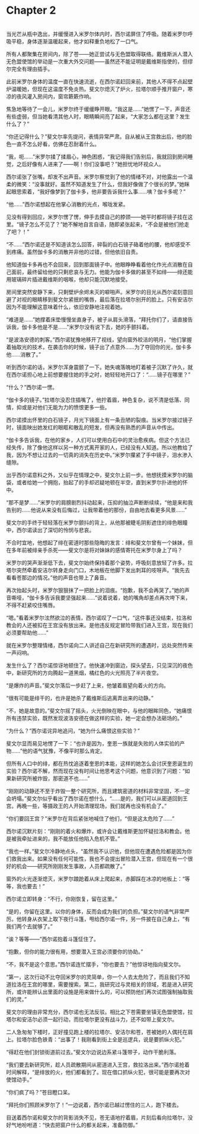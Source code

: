 # Chapter 2

<br>
当光芒从瓶中逸出，并缓慢进入米罗尔体内时，西尔诺屏住了呼吸。随着米罗尔呼吸平稳，身体逐渐温暖起来，他才如释重负地松了一口气。

所有人都聚集在房间内，除了苍——她正尝试与无色盟取得联络。戴维斯派人潜入无色盟使馆的举动是一次重大外交问题——虽然还不能证明是戴维斯指使的，但缪尔完全有理由插手。

此前米罗尔身体的温度一直在快速流逝，在西尔诺赶回来前，其他人不得不点起壁炉温暖她，但现在这温度不免炎热。斐文尔熄灭了炉火，拉塔尔顺手推开窗户，寒凉的夜风灌入房间内，窗帘簌簌作响。

焦急地等待了一会儿，米罗尔终于缓缓睁开眼。“我这是……”她愣了一下，声音还有些虚弱，但当她看清其他人时，眼睛瞬间亮了起来，“大家怎么都在这里？发生什么了？”

“你还记得什么？”斐文尔率先提问，表情异常严肃。自从被从王宫救出后，他的脸色一直不怎么好看，仿佛在忍耐着什么。

“我，呃……”米罗尔揉了揉眉心，神色困惑，“我记得我们告别后，我就回到房间睡觉，之后好像有人进来了——啊！你们没事吧？”她担忧地环视众人。

西尔诺张了张嘴，却发不出声音。米罗尔察觉到了他的情绪不对，对他露出一个温柔的微笑：“没事就好。虽然不知道发生了什么，但我好像做了个很长的梦。”她眯起眼思索着，“我好像梦到了伽卡多，他非要告诉我什么事……咦？伽卡多呢？”

“他……”西尔诺想起在他掌心消散的光点，喉咙发紧。

见没有得到回应，米罗尔愣了愣，伸手去摸自己的脖颈——她平时都将镜子挂在这里。“镜子怎么不见了？”她不解地自言自语，随即紧张起来，“不会是被他们抢走了吧？！”

“不……”西尔诺还是不知道该怎么回答，碎裂的白石镜子硌着他的腰，他却感受不到疼痛。虽然伽卡多的消散并非他的过错，但他依旧自责。

他知道伽卡多再也不会回来，回到那面镜子中。他眼睁睁看着他化作光点消散在自己面前，最终留给他的只剩悲哀与无力。他能为伽卡多做的甚至不如绯——绯还能用玻璃碎片插进戴维斯的咽喉，他却只能沉默地接受。

房间里突然安静下来，只剩壁炉余烬未灭的噼啪声。米罗尔的目光从西尔诺刻意回避了对视的眼睛移到斐文尔紧抿的嘴唇，最后落在拉塔尔别开的脸上。只有安洁尔因为不能理解这意味着什么，依旧安静地注视着她。

“难道是……”她撑着床垫慢慢坐直身子，被子从肩头滑落，“拜托你们了，请直接告诉我，伽卡多他是不是……”米罗尔没有说下去，她的手颤抖着。

“是波洛安德的刺客。”西尔诺犹豫地移开了视线，望向窗外皎洁的明月，“他们掌握着抽取光的技术，在袭击你的时候，镜子出了点意外……为了夺回你的光，伽卡多他……消散了。”

听到西尔诺的话，米罗尔浑身震颤了一下。她失魂落魄地盯着被子沉默了许久，就在西尔诺担心地上前想要握住她的手之时，她轻轻地开口了：“……镜子在哪里？”

“什么？”西尔诺一愣。

“伽卡多的镜子。”拉塔尔没忍住插嘴了，他拧着眉，神色复杂，说不清是低落、同情，抑或是对他们无能为力的愤恨更多一些。

西尔诺摸出怀里的白石镜子，月光下镜面上有一条丑陋的裂痕。当米罗尔接过镜子时，镜面映出她发红的眼眶和散乱的短发，但再没有熟悉的声音从中传出。

“伽卡多告诉我，在他的家乡，人们可以使用白石中的灵治愈疾病。但这个方法已经失传，除了像他这样以另一种方式离开家的人，已经没有人知道。所以他教给了我，因为不想让过去的一切真的消失在历史中。”米罗尔攥紧了手中镜子，泪水渗入缝隙。

出乎西尔诺意料之外，又似乎在情理之中，斐文尔上前一步。他想抚摸米罗尔的脑袋，或者给她一个拥抱，抬起了的手却迟疑地顿在半空，直到米罗尔扑进他的怀中。

“那不是梦……”米罗尔的肩膀剧烈抖动起来，压抑的抽泣声断断续续，“他是来和我告别的……他说从来没有后悔过，让我带着他的那份，自由地去看更多风景……”

斐文尔的手终于轻轻落在米罗尔颤抖的背上，从他那被睫毛阴影遮住的绯色眼瞳中，西尔诺读出了深切的怜悯与悲哀。

不合时宜地，他想起了绯在密道时那些隐晦的发言：绯和斐文尔曾有一个妹妹，但在多年前被绯亲手杀死——斐文尔是将对妹妹的感情寄托在米罗尔身上了吗？

米罗尔的哭声渐渐低下去，斐文尔始终保持着那个姿势，呼吸刻意放轻了许多。拉塔尔突然牵着安洁尔转身走向门口，木地板在他脚下发出刺耳的吱呀声。“我先去看看苍那边的情况。”他的声音也带上了鼻音。

再次抬起头时，米罗尔狠狠抹了一把脸上的泪痕。“抱歉，我不会再哭了。”她的声音嘶哑，“伽卡多告诉我要坚强起来……”说着说着，她的嘴角却差点再次垮下来，不得不赶紧咬住嘴唇。

“嗯。”看着米罗尔泫然欲泣的表情，西尔诺叹了一口气，“这件事还没结束，拉洛和教会的人还被扣在王宫没有放出来。是他违反规定冒险带我们进入王宫，现在我们必须要帮助他……”

就在米罗尔整理情绪，西尔诺向二人讲述自己在新研究所的遭遇时，远处突然传来一声闷响。

发生什么了？西尔诺惊讶地顿住了。他快速冲到窗边，探头望去，只见深沉的夜色中，新研究所的方向腾起一道黑烟，橘红色的火光照亮了半片夜空。

“是爆炸的声音。”斐文尔落后一步赶了上来，他皱着眉望向着火的方向。

“很有可能是绯干的，也许是她杀了戴维斯后逃离弄出来的动静。”

“不，她是故意的。”斐文尔摇了摇头，火光倒映在眼中，与他的眼眸同色，“她痛恨所有违禁实验，既然发现波洛安德在做这样的实验，她一定会想办法砸场的。”

“为什么？”西尔诺诧异地追问，“她为什么痛恨这些实验？”

斐文尔显而易见地愣了一下：“也许是因为，奎恩一族就是失败的人体实验的产物……”他的语气犹豫，不像平时那么肯定。

但所有人口中的绯，都在热忱追逐着奎恩的本能，这样的她怎么会讨厌奎恩诞生的实验？西尔诺不解，然而现在没有时间让他思考这个问题，他意识到了问题：“如果新研究所被炸毁，那密道不也……”

“刚刚的动静还不至于炸毁一整个研究所，而且建筑密道的材料非常坚固，不一定会坍塌。”斐文尔似乎看出了西尔诺在想什么，“……是的，我们可以从密道回到王宫。再晚一些，等摄政王的人开始清理现场，我们就再也没有机会了。”

“你们要回王宫？”米罗尔在背后紧张地喊住了他们，“但是这太危险了……”

西尔诺沉默片刻：“刚刚的着火和爆炸，或许会让戴维斯更加怀疑拉洛和教会。他是被我牵扯进来的，我不能放任他陷入危机不管。”

“我也一样。”斐文尔冷静地点头，“虽然我不认识他，但他现在遭遇危险都是因为你们救我出来。如果没有任何可能性，我也不会提出冒险潜入王宫，但现在有一个很好的机会——研究所刚刚发生事故，人员都疏散了。”

窗外的火光逐渐熄灭，米罗尔踉跄着从床上爬起来，赤脚踩在冰凉的地板上：“等等，我也要去！”

西尔诺立即转身：“不行，你刚恢复，留在这里。”

“是的，你留在这里。以你的身体，反而会成为我们的负担。”斐文尔的语气非常严厉。他转身从衣架上取下夜行斗篷，甩给西尔诺一件，另一件披在自己身上，“有我们两个去就够了。”

“诶？等等——”西尔诺抱着斗篷怔住了。

“抱歉，但你的能力很有用，想要潜入王宫必须要你的协助。”

“不，我不是这个意思。”西尔诺连忙摆手，“你也要去？”他惊讶地指向斐文尔。

“第一，这次行动不比夺回米罗尔的灵简单，你一个人去太危险了，而且我们不知道拉洛在王宫的哪里，需要搜索。第二，我研究过与灵相关的领域，若是进入研究所，或许能辨认出里面的设施是用来做什么的，可以预防他们再次试图强制抽取我们的灵。”

斐文尔的理由非常充分，西尔诺也无法反驳。相比之下苍需要坐镇无色盟使馆，拉塔尔和安洁尔必须一起行动，而拉塔尔更没有战斗力，还不如带上斐文尔。

二人急匆匆下楼时，正好撞见跑上楼的拉塔尔、安洁尔和苍，苍被她的人偶托在肩上。拉塔尔脸色铁青：“出事了！我刚看到街上全是巡逻兵，说是要抓纵火犯。”

“得赶在他们封锁街道前过去。”斐文尔边说边系紧斗篷带子，动作干脆利落。

“我们要去新研究所，趁人员疏散期间从密道进入王宫，救拉洛出来。”西尔诺抢着时间解释，“是绯放的火，他们都看到了。现在借口抓纵火犯，很可能是要再次对使馆动手。”

“你们疯了吗？”苍目瞪口呆。

“拜托你们照顾米罗尔了！”一边说着，西尔诺已越过愣住的三人，跑下楼去。

目送着西尔诺和斐文尔的背影消失不见，苍无语地拧着眉，片刻后看向拉塔尔，没好气地吩咐道：“快去把窗户什么的都关起来，准备防御。”
